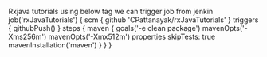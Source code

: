Rxjava tutorials
using below tag we can trigger job from jenkin
job('rxJavaTutorials') {
  scm {
        github 'CPattanayak/rxJavaTutorials'
    }
   triggers {
     githubPush()
  }
  steps {
    maven {
      goals('-e clean package')
      mavenOpts('-Xms256m')
      mavenOpts('-Xmx512m')
      properties skipTests: true
      mavenInstallation('maven')
    }
  }
}
